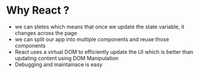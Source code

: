 # Why React ?
- we can stetes which means that once we update the state variable, it changes across the page
- we can split our app into multiple components and reuse those components
- React uses a virtual DOM to efficiently update the UI which is better than updating content using DOM  Manipulation 
- Debugging and maintainace is easy 